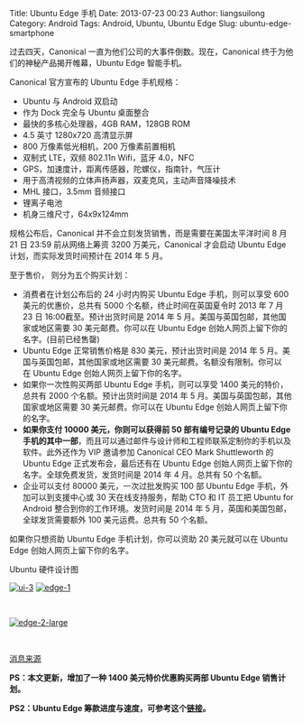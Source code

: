 Title: Ubuntu Edge 手机
Date: 2013-07-23 00:23
Author: liangsuilong
Category: Android
Tags: Android, Ubuntu, Ubuntu Edge
Slug: ubuntu-edge-smartphone

过去四天，Canonical 一直为他们公司的大事件倒数。现在，Canonical
终于为他们的神秘产品揭开帷幕，Ubuntu Edge 智能手机。

Canonical 官方宣布的 Ubuntu Edge 手机规格：

-   Ubuntu 与 Android 双启动
-   作为 Dock 完全与 Ubuntu 桌面整合
-   最快的多核心处理器，4GB RAM，128GB ROM
-   4.5 英寸 1280x720 高清显示屏
-   800 万像素低光相机，200 万像素前置相机
-   双制式 LTE，双频 802.11n Wifi，蓝牙 4.0，NFC
-   GPS，加速度计，距离传感器，陀螺仪，指南针，气压计
-   用于高清视频的立体声扬声器，双麦克风，主动声音降噪技术
-   MHL 接口，3.5mm 音频接口
-   锂离子电池
-   机身三维尺寸，64x9x124mm

规格公布后，Canonical 并不会立刻发货销售，而是需要在美国太平洋时间 8 月
21 日 23:59 前从网络上筹资 3200 万美元，Canonical 才会启动 Ubuntu Edge
计划，而实际发货时间预计在 2014 年 5 月。

至于售价， 则分为五个购买计划：

-   消费者在计划公布后的 24 小时内购买 Ubuntu Edge 手机，则可以享受 600
    美元的优惠价，总共有 5000 个名额，终止时间在英国夏令时 2013 年 7 月
    23 日 16:00截至。预计出货时间是 2014 年 5
    月。美国与英国包邮，其他国家或地区需要 30 美元邮费。你可以在 Ubuntu
    Edge 创始人网页上留下你的名字。(目前已经售罄)
-   Ubuntu Edge 正常销售价格是 830 美元，预计出货时间是 2014 年 5
    月。美国与英国包邮，其他国家或地区需要 30
    美元邮费。名额没有限制。你可以在 Ubuntu Edge
    创始人网页上留下你的名字。
-   如果你一次性购买两部 Ubuntu Edge 手机，则可以享受 1400
    美元的特价，总共有 2000 个名额。预计出货时间是 2014 年 5
    月。美国与英国包邮，其他国家或地区需要 30 美元邮费。你可以在 Ubuntu
    Edge 创始人网页上留下你的名字。
-   **如果你支付 10000 美元，你则可以获得前 50 部有编号记录的 Ubuntu
    Edge
    手机的其中一部**，而且可以通过邮件与设计师和工程师联系定制你的手机以及软件。此外还作为
    VIP 邀请参加 Canonical CEO Mark Shuttleworth 的 Ubuntu Edge
    正式发布会，最后还有在 Ubuntu Edge
    创始人网页上留下你的名字。全球免费发货，发货时间是 2014 年 4
    月。总共有 50 个名额。
-   企业可以支付 80000 美元，一次过批发购买 100 部 Ubuntu Edge
    手机，外加可以到支援中心或 30 天在线支持服务，帮助 CTO 和 IT 员工把
    Ubuntu for Android 整合到你的工作环境。发货时间是 2014 年 5
    月，英国和美国包邮，全球发货需要额外 100 美元运费。总共有 50
    个名额。

如果你只想资助 Ubuntu Edge 手机计划，你可以资助 20 美元就可以在 Ubuntu
Edge 创始人网页上留下你的名字。

Ubuntu 硬件设计图

[![ui-3](http://lt-file.b0.upaiyun.com/files/2013/07/ui-3-300x234.jpg)](http://lt-file.b0.upaiyun.com/files/2013/07/ui-3.jpg)
[![edge-1](http://lt-file.b0.upaiyun.com/files/2013/07/edge-1-253x250.jpg)](http://lt-file.b0.upaiyun.com/files/2013/07/edge-1.jpg)

 

[![edge-2-large](http://lt-file.b0.upaiyun.com/files/2013/07/edge-2-large-300x80.jpg)](http://lt-file.b0.upaiyun.com/files/2013/07/edge-2-large.jpg)

 

[消息来源](http://www.indiegogo.com/projects/ubuntu-edge)

**PS：本文更新，增加了一种 1400 美元特价优惠购买两部 Ubuntu Edge
销售计划。**

**PS2：Ubuntu Edge
筹款进度与速度，可参考这个[链接](http://movebits.net/2013/07/23/ubuntu-edge-funding-level/)。**
